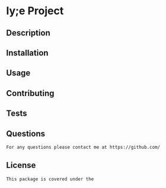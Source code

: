 
  # ly;e Project
  ## Description
     
  ## Installation
     
  ## Usage
     
  ## Contributing
     
  ## Tests
    
  ## Questions
    For any questions please contact me at https://github.com/
  ## License
    This package is covered under the 
